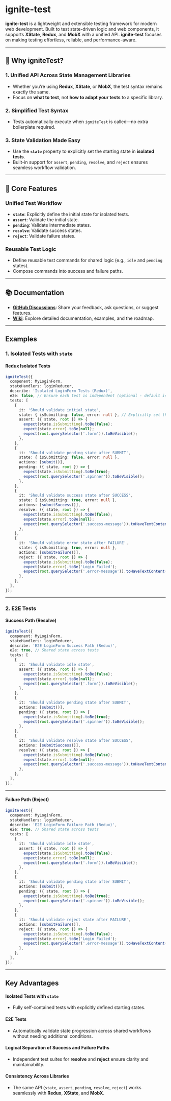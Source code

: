 # **ignite-test**

**ignite-test** is a lightweight and extensible testing framework for modern web development. Built to test state-driven logic and web components, it supports **XState**, **Redux**, and **MobX** with a unified API. **ignite-test** focuses on making testing effortless, reliable, and performance-aware.

---

## **🚀 Why igniteTest?**

### 1. **Unified API Across State Management Libraries**
- Whether you’re using **Redux**, **XState**, or **MobX**, the test syntax remains exactly the same.
- Focus on **what to test**, not **how to adapt your tests** to a specific library.

### 2. **Simplified Test Syntax**
- Tests automatically execute when `igniteTest` is called—no extra boilerplate required.

### 3. **State Validation Made Easy**
- Use the **`state`** property to explicitly set the starting state in **isolated tests**.
- Built-in support for `assert`, `pending`, `resolve`, and `reject` ensures seamless workflow validation.

---

## **🌟 Core Features**

### **Unified Test Workflow**
- **`state`**: Explicitly define the initial state for isolated tests.
- **`assert`**: Validate the initial state.
- **`pending`**: Validate intermediate states.
- **`resolve`**: Validate success states.
- **`reject`**: Validate failure states.

### **Reusable Test Logic**
- Define reusable test commands for shared logic (e.g., `idle` and `pending` states).
- Compose commands into success and failure paths.

---

## **📚 Documentation**

- **[GitHub Discussions](https://github.com/0xjcf/ignite-test/discussions/1)**: Share your feedback, ask questions, or suggest features.
- **[Wiki](https://github.com/0xjcf/ignite-test/wiki)**: Explore detailed documentation, examples, and the roadmap.

---

## **Examples**

### **1. Isolated Tests with `state`**

#### Redux Isolated Tests

```typescript
igniteTest({
  component: MyLoginForm,
  stateHandlers: loginReducer,
  describe: 'Isolated LoginForm Tests (Redux)',
  e2e: false, // Ensure each test is independent (optional - default is false)
  tests: [
    {
      it: 'Should validate initial state',
      state: { isSubmitting: false, error: null }, // Explicitly set the starting state
      assert: ({ state, root }) => {
        expect(state.isSubmitting).toBe(false);
        expect(state.error).toBe(null);
        expect(root.querySelector('.form')).toBeVisible();
      },
    },
    {
      it: 'Should validate pending state after SUBMIT',
      state: { isSubmitting: false, error: null },
      actions: [submit()],
      pending: ({ state, root }) => {
        expect(state.isSubmitting).toBe(true);
        expect(root.querySelector('.spinner')).toBeVisible();
      },
    },
    {
      it: 'Should validate success state after SUCCESS',
      state: { isSubmitting: true, error: null },
      actions: [submitSuccess()],
      resolve: ({ state, root }) => {
        expect(state.isSubmitting).toBe(false);
        expect(state.error).toBe(null);
        expect(root.querySelector('.success-message')).toHaveTextContent('Login Successful!');
      },
    },
    {
      it: 'Should validate error state after FAILURE',
      state: { isSubmitting: true, error: null },
      actions: [submitFailure()],
      reject: ({ state, root }) => {
        expect(state.isSubmitting).toBe(false);
        expect(state.error).toBe('Login Failed');
        expect(root.querySelector('.error-message')).toHaveTextContent('Login Failed!');
      },
    },
  ],
});
```

---

### **2. E2E Tests**

#### Success Path (Resolve)

```typescript
igniteTest({
  component: MyLoginForm,
  stateHandlers: loginReducer,
  describe: 'E2E LoginForm Success Path (Redux)',
  e2e: true, // Shared state across tests
  tests: [
    {
      it: 'Should validate idle state',
      assert: ({ state, root }) => {
        expect(state.isSubmitting).toBe(false);
        expect(state.error).toBe(null);
        expect(root.querySelector('.form')).toBeVisible();
      },
    },
    {
      it: 'Should validate pending state after SUBMIT',
      actions: [submit()],
      pending: ({ state, root }) => {
        expect(state.isSubmitting).toBe(true);
        expect(root.querySelector('.spinner')).toBeVisible();
      },
    },
    {
      it: 'Should validate resolve state after SUCCESS',
      actions: [submitSuccess()],
      resolve: ({ state, root }) => {
        expect(state.isSubmitting).toBe(false);
        expect(state.error).toBe(null);
        expect(root.querySelector('.success-message')).toHaveTextContent('Login Successful!');
      },
    },
  ],
});
```

---

#### Failure Path (Reject)

```typescript
igniteTest({
  component: MyLoginForm,
  stateHandlers: loginReducer,
  describe: 'E2E LoginForm Failure Path (Redux)',
  e2e: true, // Shared state across tests
  tests: [
    {
      it: 'Should validate idle state',
      assert: ({ state, root }) => {
        expect(state.isSubmitting).toBe(false);
        expect(state.error).toBe(null);
        expect(root.querySelector('.form')).toBeVisible();
      },
    },
    {
      it: 'Should validate pending state after SUBMIT',
      actions: [submit()],
      pending: ({ state, root }) => {
        expect(state.isSubmitting).toBe(true);
        expect(root.querySelector('.spinner')).toBeVisible();
      },
    },
    {
      it: 'Should validate reject state after FAILURE',
      actions: [submitFailure()],
      reject: ({ state, root }) => {
        expect(state.isSubmitting).toBe(false);
        expect(state.error).toBe('Login Failed');
        expect(root.querySelector('.error-message')).toHaveTextContent('Login Failed!');
      },
    },
  ],
});
```

---

## **Key Advantages**

#### **Isolated Tests with `state`**
- Fully self-contained tests with explicitly defined starting states.

#### **E2E Tests**
- Automatically validate state progression across shared workflows without needing additional conditions.

#### **Logical Separation of Success and Failure Paths**
- Independent test suites for **resolve** and **reject** ensure clarity and maintainability.

#### **Consistency Across Libraries**
- The same API (`state`, `assert`, `pending`, `resolve`, `reject`) works seamlessly with **Redux**, **XState**, and **MobX**.
